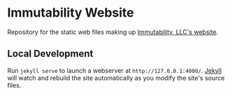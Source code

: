 # Immutability Website

Repository for the static web files making up [Immutability, LLC's website][immutability-io].

## Local Development

Run `jekyll serve` to launch a webserver at `http://127.0.0.1:4000/`. [Jekyll][jekyll] will watch and rebuild the site automatically as you modify the site's source files.

[immutability-io]: https://immutability.io
[jekyll]: https://jekyllrb.com/
